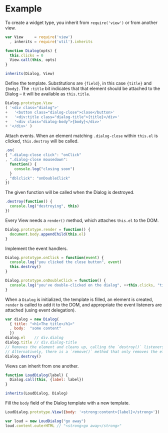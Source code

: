 # Example

To create a widget type, you inherit from `require('view')` or from another view.

```javascript
var View     = require('view')
  , inherits = require('util').inherits

function Dialog(opts) {
  this.clicks = 0
  View.call(this, opts)
}

inherits(Dialog, View)
```

Define the template. Substitutions are `{field}`, in this case `{title}`
and `{body}`. The `:title` bit indicates that that element should be attached
to the Dialog &ndash; it will be available as `this.title`.

```javascript
Dialog.prototype.View
( '<div class="dialog">'
+   '<button class="dialog-close">close</button>'
+   '<div:title class="dialog-title">{title}</div>'
+   '<div class="dialog-body">{body}</div>'
+ '</div>' )
```

Attach events. When an element matching `.dialog-close` within
`this.el` is clicked, `this.destroy` will be called.

```javascript
.on(
{ ".dialog-close click": "onClick"
, ".dialog-close mousedown":
  function() {
    console.log("closing soon")
  }
, "dblclick": "onDoubleClick"
})
```

The given function will be called when the Dialog is destroyed.

```javascript
.destroy(function() {
  console.log("destroying", this)
})
```

Every View needs a `render()` method, which attaches `this.el` to the DOM.

```javascript
Dialog.prototype.render = function() {
  document.body.appendChild(this.el)
}
```

Implement the event handlers.

```javascript
Dialog.prototype.onClick = function(event) {
  console.log("you clicked the close button", event)
  this.destroy()
}

Dialog.prototype.onDoubleClick = function() {
  console.log("you've double-clicked on the dialog", ++this.clicks, "times")
}
```

When a `Dialog` is initialized, the template is filled, an element is created,
`render` is called to add it to the DOM, and appropriate the event listeners
are attached (using event delegation).

```javascript
var dialog = new Dialog(
  { title: "<h1>The title</h1>"
  , body:  "some content"
  })
dialog.el    // div.dialog
dialog.title // div.dialog-title
// Removes the element and cleans up, calling the `destroy()` listeners.
// Alternatively, there is a `remove()` method that only removes the element.
dialog.destroy()
```

Views can inherit from one another.

```javascript
function LoudDialog(label) {
  Dialog.call(this, {label: label})
}

inherits(LoudDialog, Dialog)
```

Fill the `body` field of the Dialog template with a new template.

```javascript
LoudDialog.prototype.View({body: '<strong:content>{label}</strong>'})

var loud = new LoudDialog("go away")
loud.content.outerHTML // "<strong>go away</strong>"
```
